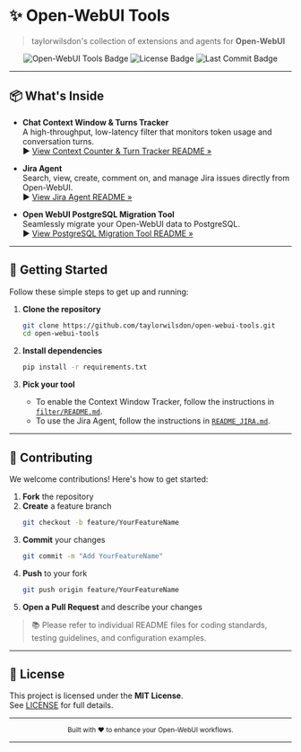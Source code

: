 
# ✨ Open-WebUI Tools

> taylorwilsdon's collection of extensions and agents for **Open-WebUI**

<p align="center">
  <img src="https://img.shields.io/badge/Open--WebUI-Tools-4B8BBE?style=for-the-badge&logo=python&logoColor=white" alt="Open-WebUI Tools Badge" />
  <img src="https://img.shields.io/github/license/taylorwilsdon/open-webui-tools?style=for-the-badge" alt="License Badge" />
  <img src="https://img.shields.io/github/last-commit/taylorwilsdon/open-webui-tools?style=for-the-badge" alt="Last Commit Badge" />
</p>

---

## 📦 What's Inside

- **Chat Context Window & Turns Tracker**  
  A high-throughput, low-latency filter that monitors token usage and conversation turns.  
  ▶️ [View Context Counter & Turn Tracker README »](README_OPEN_WEBUI_CONTEXT_COUNTER_FUNCTION.md)

- **Jira Agent**  
  Search, view, create, comment on, and manage Jira issues directly from Open-WebUI.  
  ▶️ [View Jira Agent README »](README_JIRA.md)

- **Open WebUI PostgreSQL Migration Tool**  
  Seamlessly migrate your Open-WebUI data to PostgreSQL.  
  ▶️ [View PostgreSQL Migration Tool README »](https://github.com/taylorwilsdon/open-webui-postgres-migration/blob/main/README.md)

---

## 🚀 Getting Started

Follow these simple steps to get up and running:

1. **Clone the repository**
   ```bash
   git clone https://github.com/taylorwilsdon/open-webui-tools.git
   cd open-webui-tools
   ```

2. **Install dependencies**
   ```bash
   pip install -r requirements.txt
   ```

3. **Pick your tool**
   - To enable the Context Window Tracker, follow the instructions in [`filter/README.md`](filter/README.md).
   - To use the Jira Agent, follow the instructions in [`README_JIRA.md`](README_JIRA.md).

---

## 🤝 Contributing

We welcome contributions! Here's how to get started:

1. **Fork** the repository
2. **Create** a feature branch
   ```bash
   git checkout -b feature/YourFeatureName
   ```
3. **Commit** your changes
   ```bash
   git commit -m "Add YourFeatureName"
   ```
4. **Push** to your fork
   ```bash
   git push origin feature/YourFeatureName
   ```
5. **Open a Pull Request** and describe your changes

> 📚 Please refer to individual README files for coding standards, testing guidelines, and configuration examples.

---

## 📜 License

This project is licensed under the **MIT License**.  
See [LICENSE](LICENSE) for full details.

---

<p align="center">
  <sub>Built with ❤️ to enhance your Open-WebUI workflows.</sub>
</p>

---
